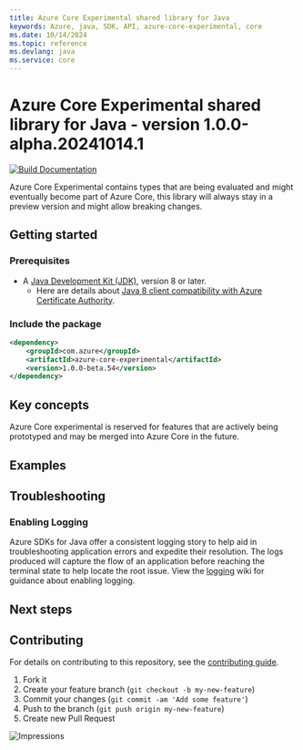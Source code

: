 ```yaml
---
title: Azure Core Experimental shared library for Java
keywords: Azure, java, SDK, API, azure-core-experimental, core
ms.date: 10/14/2024
ms.topic: reference
ms.devlang: java
ms.service: core
---
```

# Azure Core Experimental shared library for Java - version 1.0.0-alpha.20241014.1 


[![Build Documentation](https://img.shields.io/badge/documentation-published-blue.svg)](https://azure.github.io/azure-sdk-for-java)

Azure Core Experimental contains types that are being evaluated and might eventually become part of Azure Core, this library will always stay in a preview version and might allow breaking changes.

## Getting started

### Prerequisites

- A [Java Development Kit (JDK)][jdk_link], version 8 or later.
  - Here are details about [Java 8 client compatibility with Azure Certificate Authority][java8_client_compatibility].

### Include the package

[//]: # ({x-version-update-start;com.azure:azure-core-experimental;current})
```xml
<dependency>
    <groupId>com.azure</groupId>
    <artifactId>azure-core-experimental</artifactId>
    <version>1.0.0-beta.54</version>
</dependency>
```
[//]: # ({x-version-update-end})

## Key concepts

Azure Core experimental is reserved for features that are actively being prototyped and may be merged into Azure Core
in the future.

## Examples

## Troubleshooting

### Enabling Logging

Azure SDKs for Java offer a consistent logging story to help aid in troubleshooting application errors and expedite
their resolution. The logs produced will capture the flow of an application before reaching the terminal state to help
locate the root issue. View the [logging][logging] wiki for guidance about enabling logging.

## Next steps

## Contributing

For details on contributing to this repository, see the [contributing guide](https://github.com/Azure/azure-sdk-for-java/blob/main/CONTRIBUTING.md).

1. Fork it
1. Create your feature branch (`git checkout -b my-new-feature`)
1. Commit your changes (`git commit -am 'Add some feature'`)
1. Push to the branch (`git push origin my-new-feature`)
1. Create new Pull Request

<!-- Links -->
[logging]: https://github.com/Azure/azure-sdk-for-java/wiki/Logging-in-Azure-SDK
[jdk_link]: /java/azure/jdk/?view=azure-java-stable
[java8_client_compatibility]: https://learn.microsoft.com/azure/security/fundamentals/azure-ca-details?tabs=root-and-subordinate-cas-list#client-compatibility-for-public-pkis

![Impressions](https://azure-sdk-impressions.azurewebsites.net/api/impressions/azure-sdk-for-java%2Fsdk%2Fcore%2Fazure-core-experimental%2FREADME.png)

